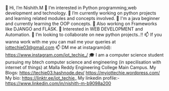 👋 Hi, I’m Nishith.M
👀 I’m interested in Python programming,web development and technology.
🌱 I’m currently working on python projects and learning related modules and concepts involved.
🌱 I'm a java beginner and currently learning the OOP concepts.
🌱 Also working on Frameworks like DJANGO and FLASK.
🌱 Interested in WEB DEVELOPMENT and Automation.
💞️ I’m looking to collaborate on new python projects..!!
📫 If you wanna work with me you can mail me your queries at iottechie03@gmail.com
📫 DM me at instagram(id): https://www.instagram.com/iot_techie_/
🎓 I am a computer science student pursuing my btech computer science and engineering (in specilisation with internet of things) at Malla Reddy Engineering College Main Campus.
My Blogs:
https://techie03.hashnode.dev/
https://myiottechie.wordpress.com/
My bio: https://linktr.ee/iot_techie_
My linkedin profile:- https://www.linkedin.com/in/nishith-m-b9098a200
